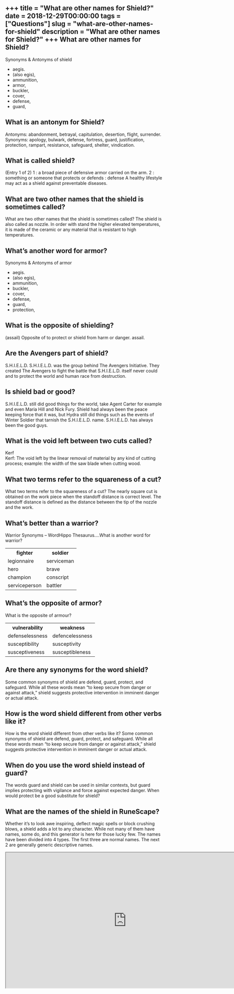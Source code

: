+++
title = "What are other names for Shield?"
date = 2018-12-29T00:00:00
tags = ["Questions"]
slug = "what-are-other-names-for-shield"
description = "What are other names for Shield?"
+++
What are other names for Shield?
--------------------------------

Synonyms &amp; Antonyms of shield

- aegis.
- (also egis),
- ammunition,
- armor,
- buckler,
- cover,
- defense,
- guard,

What is an antonym for Shield?
------------------------------

Antonyms: abandonment, betrayal, capitulation, desertion, flight, surrender. Synonyms: apology, bulwark, defense, fortress, guard, justification, protection, rampart, resistance, safeguard, shelter, vindication.

What is called shield?
----------------------

(Entry 1 of 2) 1 : a broad piece of defensive armor carried on the arm. 2 : something or someone that protects or defends : defense A healthy lifestyle may act as a shield against preventable diseases.

What are two other names that the shield is sometimes called?
-------------------------------------------------------------

What are two other names that the shield is sometimes called? The shield is also called as nozzle. In order with stand the higher elevated temperatures, it is made of the ceramic or any material that is resistant to high temperatures.

What’s another word for armor?
------------------------------

Synonyms &amp; Antonyms of armor

- aegis.
- (also egis),
- ammunition,
- buckler,
- cover,
- defense,
- guard,
- protection,

What is the opposite of shielding?
----------------------------------

(assail) Opposite of to protect or shield from harm or danger. assail.

Are the Avengers part of shield?
--------------------------------

S.H.I.E.L.D. S.H.I.E.L.D. was the group behind The Avengers Initiative. They created The Avengers to fight the battle that S.H.I.E.L.D. itself never could and to protect the world and human race from destruction.

Is shield bad or good?
----------------------

S.H.I.E.L.D. still did good things for the world, take Agent Carter for example and even Maria Hill and Nick Fury. Shield had always been the peace keeping force that it was, but Hydra still did things such as the events of Winter Soldier that tarnish the S.H.I.E.L.D. name. S.H.I.E.L.D. has always been the good guys.

What is the void left between two cuts called?
----------------------------------------------

Kerf  
Kerf: The void left by the linear removal of material by any kind of cutting process; example: the width of the saw blade when cutting wood.

What two terms refer to the squareness of a cut?
------------------------------------------------

What two terms refer to the squareness of a cut? The nearly square cut is obtained on the work piece when the standoff distance is correct level. The standoff distance is defined as the distance between the tip of the nozzle and the work.

What’s better than a warrior?
-----------------------------

Warrior Synonyms – WordHippo Thesaurus….What is another word for warrior?

<table><tr><th>fighter</th><th>soldier</th></tr><tr><td>legionnaire</td><td>serviceman</td></tr><tr><td>hero</td><td>brave</td></tr><tr><td>champion</td><td>conscript</td></tr><tr><td>serviceperson</td><td>battler</td></tr></table>

What’s the opposite of armor?
-----------------------------

What is the opposite of armour?

<table><tr><th>vulnerability</th><th>weakness</th></tr><tr><td>defenselessness</td><td>defencelessness</td></tr><tr><td>susceptibility</td><td>susceptivity</td></tr><tr><td>susceptiveness</td><td>susceptibleness</td></tr></table>

Are there any synonyms for the word shield?
-------------------------------------------

Some common synonyms of shield are defend, guard, protect, and safeguard. While all these words mean “to keep secure from danger or against attack,” shield suggests protective intervention in imminent danger or actual attack.

How is the word shield different from other verbs like it?
----------------------------------------------------------

How is the word shield different from other verbs like it? Some common synonyms of shield are defend, guard, protect, and safeguard. While all these words mean “to keep secure from danger or against attack,” shield suggests protective intervention in imminent danger or actual attack.

When do you use the word shield instead of guard?
-------------------------------------------------

The words guard and shield can be used in similar contexts, but guard implies protecting with vigilance and force against expected danger. When would protect be a good substitute for shield?

What are the names of the shield in RuneScape?
----------------------------------------------

Whether it’s to look awe inspiring, deflect magic spells or block crushing blows, a shield adds a lot to any character. While not many of them have names, some do, and this generator is here for those lucky few. The names have been divided into 4 types. The first three are normal names. The next 2 are generally generic descriptive names.

<iframe allow="accelerometer; autoplay; clipboard-write; encrypted-media; gyroscope; picture-in-picture" allowfullscreen="" class="__youtube_prefs__  epyt-is-override  no-lazyload" data-no-lazy="1" data-origheight="433" data-origwidth="770" data-skipgform_ajax_framebjll="" height="433" id="_ytid_79893" loading="lazy" src="https://www.youtube.com/embed/8u_hWywGnvg?enablejsapi=1&autoplay=0&cc_load_policy=0&cc_lang_pref=&iv_load_policy=1&loop=0&modestbranding=0&rel=1&fs=1&playsinline=0&autohide=2&theme=dark&color=red&controls=1&" title="YouTube player" width="770"></iframe>